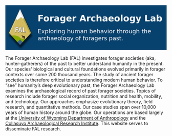 <html>
  <body>
    <img src="FAL_banner.png" alt="FAL banner">
    <link href="menubar.md" rel="import"/>
  <p>The Forager Archaeology Lab (FAL) investigates forager societies (aka, hunter-gatherers) of the past to better understand humanity in the present. Our species' biological and cultural foundations evolved primarily in forager contexts over some 200 thousand years. The study of ancient forager societies is therefore critical to understanding modern human behavior. To “see” humanity’s deep evolutionary past, the Forager Archaeology Lab examines the archaeological record of past forager societies. Topics of research include forager social organization, nutrition and health, mobility, and technology. Our approaches emphasize evolutionary theory, field research, and quantitative methods. Our case studies span over 10,000 years of human history around the globe. Our operations are based largely at the <a href="https://www.uwyo.edu/anthropology/" target="_blank">University of Wyoming Department of Anthropology</a> and the <a href="https://www.cariperu.org/" target="_blank">Collasuyo Archaeological Research Institute</a>. This website serves to disseminate FAL research.
  </p>
  </body>
</html>
